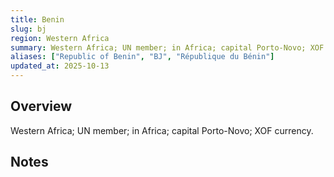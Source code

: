 ```yaml
---
title: Benin
slug: bj
region: Western Africa
summary: Western Africa; UN member; in Africa; capital Porto-Novo; XOF currency.
aliases: ["Republic of Benin", "BJ", "République du Bénin"]
updated_at: 2025-10-13
---
```


## Overview

Western Africa; UN member; in Africa; capital Porto-Novo; XOF currency.

## Notes

<!-- Add your first note below -->
